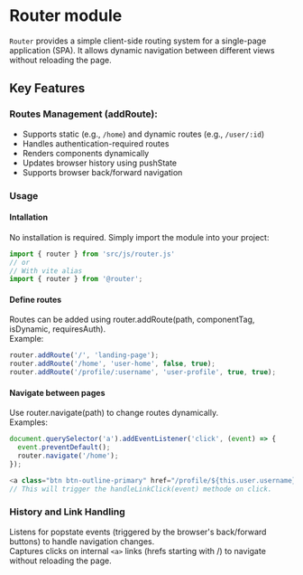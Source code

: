 # Router module

`Router` provides a simple client-side routing system for a single-page application (SPA). It allows dynamic navigation between different views without reloading the page.

## Key Features

### Routes Management (addRoute):

- Supports static (e.g., `/home`) and dynamic routes (e.g., `/user/:id`)
- Handles authentication-required routes 
- Renders components dynamically
- Updates browser history using pushState
- Supports browser back/forward navigation

### Usage

#### Intallation
No installation is required. Simply import the module into your project:
```js
import { router } from 'src/js/router.js'
// or
// With vite alias
import { router } from '@router'; 
```

#### Define routes
Routes can be added using router.addRoute(path, componentTag, isDynamic, requiresAuth).   
Example:
```js
router.addRoute('/', 'landing-page');
router.addRoute('/home', 'user-home', false, true);
router.addRoute('/profile/:username', 'user-profile', true, true);
```

#### Navigate between pages
Use router.navigate(path) to change routes dynamically.   
Examples:
```js
document.querySelector('a').addEventListener('click', (event) => {
  event.preventDefault();
  router.navigate('/home');
});
```
```js
<a class="btn btn-outline-primary" href="/profile/${this.user.username}" role="button">Profile</a>
// This will trigger the handleLinkClick(event) methode on click.
```

### History and Link Handling

Listens for popstate events (triggered by the browser's back/forward buttons) to handle navigation changes.  
Captures clicks on internal `<a>` links (hrefs starting with /) to navigate without reloading the page.
